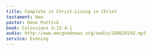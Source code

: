 ```yaml
---
title: Complete in Christ-Living in Christ 
testament: New
pastor: Dave Puttick
book: Colossians 3:15-4:1
audio: http://www.mecgoodnews.org/audio/180820192.mp3
service: Evening
---
```

